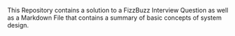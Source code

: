 This Repository contains a solution to a FizzBuzz Interview Question as well as a Markdown File that contains a summary of basic concepts of system design.
